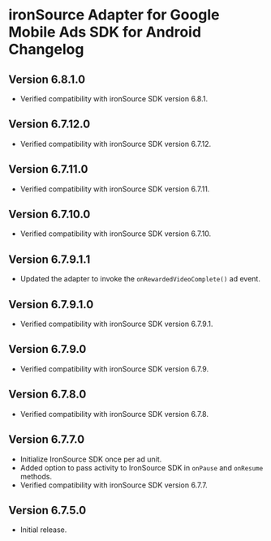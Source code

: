 # ironSource Adapter for Google Mobile Ads SDK for Android Changelog

## Version 6.8.1.0
- Verified compatibility with ironSource SDK version 6.8.1.

## Version 6.7.12.0
- Verified compatibility with ironSource SDK version 6.7.12.

## Version 6.7.11.0
- Verified compatibility with ironSource SDK version 6.7.11.

## Version 6.7.10.0
- Verified compatibility with ironSource SDK version 6.7.10.

## Version 6.7.9.1.1
- Updated the adapter to invoke the `onRewardedVideoComplete()` ad event.

## Version 6.7.9.1.0
- Verified compatibility with ironSource SDK version 6.7.9.1.

## Version 6.7.9.0
- Verified compatibility with ironSource SDK version 6.7.9.

## Version 6.7.8.0
- Verified compatibility with ironSource SDK version 6.7.8.

## Version 6.7.7.0
- Initialize IronSource SDK once per ad unit.
- Added option to pass activity to IronSource SDK in `onPause` and `onResume`
  methods.
- Verified compatibility with ironSource SDK version 6.7.7.

## Version 6.7.5.0
- Initial release.
